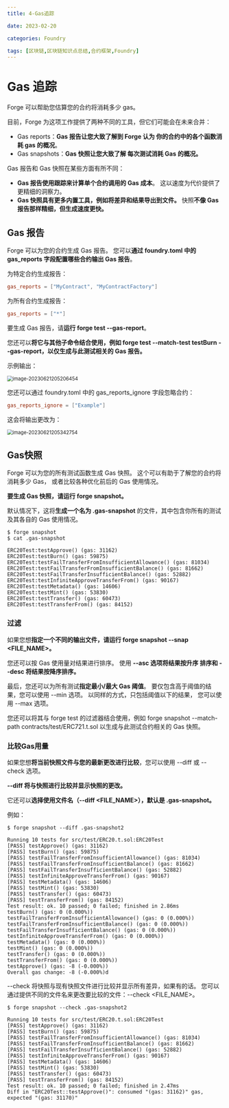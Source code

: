 ```yaml
---
title: 4-Gas追踪

date: 2023-02-20	

categories: Foundry	

tags: [区块链,区块链知识点总结,合约框架,Foundry]
---	
```


# Gas 追踪

Forge 可以帮助您估算您的合约将消耗多少 gas。

目前，Forge 为这项工作提供了两种不同的工具，但它们可能会在未来合并：

- Gas reports：**Gas 报告让您大致了解到 Forge 认为 你的合约中的各个函数消耗 gas 的概况**。
- Gas snapshots：**Gas 快照让您大致了解 每次测试消耗 Gas 的概况。**

Gas 报告和 Gas 快照在某些方面有所不同：

- **Gas 报告使用跟踪来计算单个合约调用的 Gas 成本**。 这以速度为代价提供了更精细的洞察力。
- **Gas 快照具有更多内置工具，例如将差异和结果导出到文件。** 快照**不像 Gas 报告那样精细，但生成速度更快。**

## Gas 报告

Forge 可以为您的合约生成 Gas 报告。 您可以**通过 foundry.toml 中的 gas_reports 字段配置哪些合约输出 Gas 报告**。

为特定合约生成报告：

```toml
gas_reports = ["MyContract", "MyContractFactory"]
```

为所有合约生成报告：

```toml
gas_reports = ["*"]
```

要生成 Gas 报告，请**运行 forge test --gas-report**。

您还可以**将它与其他子命令结合使用，例如 forge test --match-test testBurn --gas-report，以仅生成与此测试相关的 Gas 报告。**

示例输出：

<img src="/noteimg/C:/Users/zhuba/Desktop/PersonalBlog/source/_posts/区块链/区块链知识点总结/合约框架/Foundry/img/image-20230621205206454.png" alt="image-20230621205206454" style="zoom:80%;" /> 

您还可以通过 foundry.toml 中的 gas_reports_ignore 字段忽略合约：

```toml
gas_reports_ignore = ["Example"]
```

这会将输出更改为：

<img src="/noteimg/C:/Users/zhuba/Desktop/PersonalBlog/source/_posts/区块链/区块链知识点总结/合约框架/Foundry/img/image-20230621205342754.png" alt="image-20230621205342754" style="zoom:80%;" /> 

## Gas快照

Forge 可以为您的所有测试函数生成 Gas 快照。 这个可以有助于了解您的合约将消耗多少 Gas， 或者比较各种优化前后的 Gas 使用情况。

**要生成 Gas 快照，请运行 forge snapshot。**

默认情况下，这将**生成一个名为 .gas-snapshot** 的文件，其中包含你所有的测试及其各自的 Gas 使用情况。

```ignore
$ forge snapshot
$ cat .gas-snapshot

ERC20Test:testApprove() (gas: 31162)
ERC20Test:testBurn() (gas: 59875)
ERC20Test:testFailTransferFromInsufficientAllowance() (gas: 81034)
ERC20Test:testFailTransferFromInsufficientBalance() (gas: 81662)
ERC20Test:testFailTransferInsufficientBalance() (gas: 52882)
ERC20Test:testInfiniteApproveTransferFrom() (gas: 90167)
ERC20Test:testMetadata() (gas: 14606)
ERC20Test:testMint() (gas: 53830)
ERC20Test:testTransfer() (gas: 60473)
ERC20Test:testTransferFrom() (gas: 84152)
```

### 过滤

如果您想**指定一个不同的输出文件，请运行 forge snapshot --snap <FILE_NAME>。**

您还可以按 Gas 使用量对结果进行排序。 使用 **--asc 选项将结果按升序 排序和 --desc 将结果按降序排序。**

最后，您还可以为所有测试**指定最小/最大 Gas 阈值**。 要仅包含高于阈值的结果，您可以使用 --min <VALUE> 选项。 以同样的方式，只包括阈值以下的结果， 您可以使用 --max <VALUE> 选项。

您还可以将其与 forge test 的过滤器结合使用，例如 forge snapshot --match-path contracts/test/ERC721.t.sol 以生成与此测试合约相关的 Gas 快照。

### 比较Gas用量

如果您想**将当前快照文件与您的最新更改进行比较**，您可以使用 --diff 或 --check 选项。

**--diff 将与快照进行比较并显示快照的更改。**

它还可以**选择使用文件名（--diff <FILE_NAME>），默认是 .gas-snapshot。**

例如：

```ignore
$ forge snapshot --diff .gas-snapshot2

Running 10 tests for src/test/ERC20.t.sol:ERC20Test
[PASS] testApprove() (gas: 31162)
[PASS] testBurn() (gas: 59875)
[PASS] testFailTransferFromInsufficientAllowance() (gas: 81034)
[PASS] testFailTransferFromInsufficientBalance() (gas: 81662)
[PASS] testFailTransferInsufficientBalance() (gas: 52882)
[PASS] testInfiniteApproveTransferFrom() (gas: 90167)
[PASS] testMetadata() (gas: 14606)
[PASS] testMint() (gas: 53830)
[PASS] testTransfer() (gas: 60473)
[PASS] testTransferFrom() (gas: 84152)
Test result: ok. 10 passed; 0 failed; finished in 2.86ms
testBurn() (gas: 0 (0.000%))
testFailTransferFromInsufficientAllowance() (gas: 0 (0.000%))
testFailTransferFromInsufficientBalance() (gas: 0 (0.000%))
testFailTransferInsufficientBalance() (gas: 0 (0.000%))
testInfiniteApproveTransferFrom() (gas: 0 (0.000%))
testMetadata() (gas: 0 (0.000%))
testMint() (gas: 0 (0.000%))
testTransfer() (gas: 0 (0.000%))
testTransferFrom() (gas: 0 (0.000%))
testApprove() (gas: -8 (-0.000%))
Overall gas change: -8 (-0.000%)d
```

--check 将快照与现有快照文件进行比较并显示所有差异，如果有的话。 您可以通过提供不同的文件名来更改要比较的文件：--check <FILE_NAME>。

```ignore
$ forge snapshot --check .gas-snapshot2

Running 10 tests for src/test/ERC20.t.sol:ERC20Test
[PASS] testApprove() (gas: 31162)
[PASS] testBurn() (gas: 59875)
[PASS] testFailTransferFromInsufficientAllowance() (gas: 81034)
[PASS] testFailTransferFromInsufficientBalance() (gas: 81662)
[PASS] testFailTransferInsufficientBalance() (gas: 52882)
[PASS] testInfiniteApproveTransferFrom() (gas: 90167)
[PASS] testMetadata() (gas: 14606)
[PASS] testMint() (gas: 53830)
[PASS] testTransfer() (gas: 60473)
[PASS] testTransferFrom() (gas: 84152)
Test result: ok. 10 passed; 0 failed; finished in 2.47ms
Diff in "ERC20Test::testApprove()": consumed "(gas: 31162)" gas, expected "(gas: 31170)" 
```